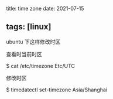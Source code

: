 title: time zone
date: 2021-07-15

tags: [linux]
---

ubuntu 下这样修改时区

<!--more-->

查看时当前时区

$ cat /etc/timezone
Etc/UTC

修改时区

$ timedatectl set-timezone Asia/Shanghai


